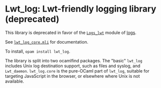 # Lwt_log: Lwt-friendly logging library (deprecated)

This library is deprecated in favor of the [`Logs_lwt`][logs_lwt] module of
[logs][logs].

See [`lwt_log_core.mli`][mli] for documentation.

To install, `opam install lwt_log`.

The library is split into two ocamlfind packages. The "basic" `lwt_log`
includes Unix log destination support, such as files and syslog, and
`Lwt_daemon`. `lwt_log.core` is the pure-OCaml part of `lwt_log`, suitable for
targeting JavaScript in the browser, or elsewhere where Unix is not available.



[logs_lwt]: http://erratique.ch/software/logs/doc/Logs_lwt.html
[logs]: http://erratique.ch/software/logs
[mli]: https://github.com/aantron/lwt_log/blob/master/src/core/lwt_log_core.mli
